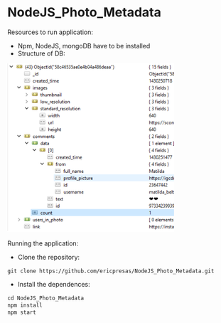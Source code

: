 # NodeJS_Photo_Metadata

Resources to run application:
 - Npm, NodeJS, mongoDB have to be installed
 - Structure of DB:
 <p align="left">
  <img src="docs/mongodbstructure.png"/>
</p>


Running the application:
  - Clone the repository:
  ```
  git clone https://github.com/ericpresas/NodeJS_Photo_Metadata.git
  ```
  - Install the dependences:
  ```
  cd NodeJS_Photo_Metadata
  npm install
  npm start
  ```

  



